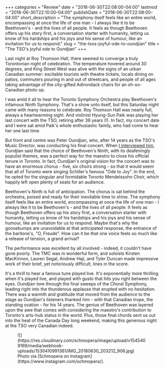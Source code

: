 +++
categories = "Review"
date = "2018-06-30T22:08:00-04:00"
lastmod = "2018-06-30T22:10:00-04:00"
publishDate = "2018-06-30T22:08:00-04:00"
short_description = "The symphony itself feels like an entire world, encompassing at once the life of one man - I always like it to be Beethoven's - and the lives of all people. It feels as though Beethoven offers up his story first, a conversation starter with humanity, letting us know of his hardships and his joys and his sense of humour, like an invitation for us to respond."
slug = "the-tsos-joyful-ode-to-oundjian"
title = "The TSO&#039;s joyful ode to Oundjian"
+++

Last night at Roy Thomson Hall, there seemed to converge a truly Torontonian night of celebration. The temperature hovered around 30 degrees, and King Street West was alive with the signs of an urban Canadian summer: excitable tourists with theatre tickets, locals dining on patios, commuters pouring in and out of streetcars, and people of all ages taking advantage of the city-gifted Adirondack chairs for an oh-so-Canadian photo op.

I was amid it all to hear the Toronto Symphony Orchestra play Beethoven's infamous Ninth Symphony. That's a show unto itself, but this Saturday night came with many reasons to celebrate. Roy Thomson Hall was nearly full, always a heartwarming sight. And violinist Hyung-Sun Paik was playing her last concert with the TSO, retiring after 38 years (!). In fact, my concert date and I were sat amid Paik's whole enthusiastic family, who had come to hear her one last time.

But front and centre was Peter Oundjian, who, after 14 years as the TSO's Music Director, was conducting his final concert. When [I interviewed him](https://www.theglobeandmail.com/arts/theatre-and-performance/article-outgoing-tso-conductor-peter-oundjian-prepares-an-ode-to-community/), Oundjian said that the choice of Beethoven's Ninth, with its deafeningly populist themes, was a perfect way for the maestro to close his official tenure in Toronto. In fact, Oundjian's original vision for the concert was to have an enormous chorus - five, six choirs strong - so that it would seem that all of Toronto were singing Schiller's famous "Ode to Joy". In the end, he opted for the singular and formidable Toronto Mendelssohn Choir, which happily left open plenty of seats for an audience.

Beethoven's Ninth is full of anticipation. The chorus is sat behind the orchestra, poised and ready for their inevitable time to shine. The symphony itself feels like an entire world, encompassing at once the life of one man - I always like it to be Beethoven's - and the lives of all people. It feels as though Beethoven offers up his story first, a conversation starter with humanity, letting us know of his hardships and his joys and his sense of humour, like an invitation for us to respond. Maybe that's why the goosebumps are unavoidable at that anticipated response, the entrance of the baritone's, "O, Freude". How can it be that one voice feels so much like a release of tension, a grand arrival?

The performance was excellent by all involved - indeed, it couldn't have gone poorly. The TMC was in wonderful form, and soloists Kirsten MacKinnon, Lauren Segal, Andrew Haji, and Tyler Duncan made impressive work of their brief, yet notoriously difficult, lines in the score.

It's a thrill to hear a famous tune played live. It's exponentially more thrilling when it's played live, and played with gusto that hits you right between the eyes. Oundjian tore through the final sweeps of the Choral Symphony, leading right into the thunderous applause that erupted with no hesitation. There was a warmth and gratitude that moved from the audience to the stage as Oundjian's listeners thanked him - with that Canadian trope, the standing ovation - for his 14 years. The genius of Beethoven was layered upon the awe that comes with considering the maestro's contribution to Toronto's arts-hub status in the world. Plus, those final chords sent us out into the heat of the Canada Day long weekend, making this generous night at the TSO very Canadian indeed.

<figure data-type="image">
![](https://res.cloudinary.com/schmopera/image/upload/v1545409169/media/webhook-uploads/1530410991361/IMG_20180630_203212_906.jpg)
<figcaption>Photo via [Schmopera on Instagram](https://www.instagram.com/schmopera/).</figcaption>
</figure>
